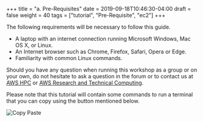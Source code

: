 +++
title = "a. Pre-Requisites"
date = 2019-09-18T10:46:30-04:00
draft = false
weight = 40
tags = ["tutorial", "Pre-Requisite", "ec2"]
+++

The following requirements will be necessary to follow this guide.

- A laptop with an internet connection running Microsoft Windows, Mac OS X, or Linux.
- An Internet browser such as Chrome, Firefox, Safari, Opera or Edge.
- Familiarity with common Linux commands.

Should you have any question when running this workshop as a group or on your own, do not hesitate to ask a question in the forum or to contact us at [AWS HPC](https://aws.amazon.com/hpc/) or [AWS Research and Technical Computing](https://aws.amazon.com/government-education/research-and-technical-computing).

Please note that this tutorial will contain some commands to run a terminal that you can copy using the button mentioned below.

![Copy Paste](/images/introductory-steps/copy-paste.png)

